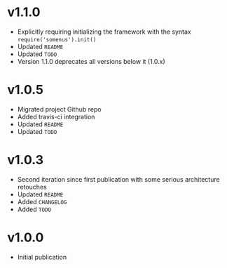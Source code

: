 # v1.1.0

- Explicitly requiring initializing the framework with the syntax `require('somenus').init()`
- Updated `README`
- Updated `TODO`
- Version 1.1.0 deprecates all versions below it (1.0.x)

# v1.0.5

- Migrated project Github repo
- Added travis-ci integration
- Updated `README`
- Updated `TODO`

# v1.0.3

- Second iteration since first publication with some serious architecture retouches
- Updated `README`
- Added `CHANGELOG`
- Added `TODO`

# v1.0.0

- Initial publication
